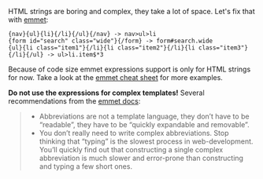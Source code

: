 HTML strings are boring and complex, they take a lot of space. Let's fix that with [emmet](http://emmet.io/):

```
{nav}{ul}{li}{/li}{/ul}{/nav} -> nav>ul>li
{form id="search" class="wide"}{/form} -> form#search.wide
{ul}{li class="item1"}{/li}{li class="item2"}{/li}{li class="item3"}{/li}{/ul} -> ul>li.item$*3
```

Because of code size emmet expressions support is only for HTML strings for now. Take a look at the [emmet cheat sheet](http://docs.emmet.io/cheat-sheet/) for more examples.

__Do not use the expressions for complex templates!__ Several recommendations from the [emmet docs](http://docs.emmet.io/):

> * Abbreviations are not a template language, they don’t have to be “readable”, they have to be “quickly expandable and removable”.
> * You don’t really need to write complex abbreviations. Stop thinking that “typing” is the slowest process in web-development. You’ll quickly find out that constructing a single complex abbreviation is much slower and error-prone than constructing and typing a few short ones.
